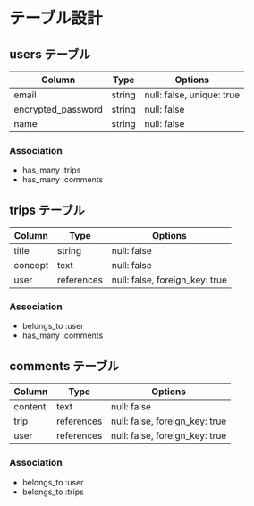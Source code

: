 # テーブル設計

## users テーブル

| Column             | Type   | Options                   |
| ------------------ | ------ | ------------------------- |
| email              | string | null: false, unique: true |
| encrypted_password | string | null: false               |
| name               | string | null: false               |

### Association

- has_many :trips
- has_many :comments

## trips テーブル

| Column     | Type       | Options                        |
| ---------- | ---------- | ------------------------------ |
| title      | string     | null: false                    |
| concept    | text       | null: false                    |
| user       | references | null: false, foreign_key: true |

### Association
- belongs_to :user
- has_many   :comments


## comments テーブル

| Column    | Type       | Options                        |
| --------- | ---------- | ------------------------------ |
| content   | text       | null: false                    |
| trip      | references | null: false, foreign_key: true |
| user      | references | null: false, foreign_key: true |

### Association
- belongs_to :user
- belongs_to :trips